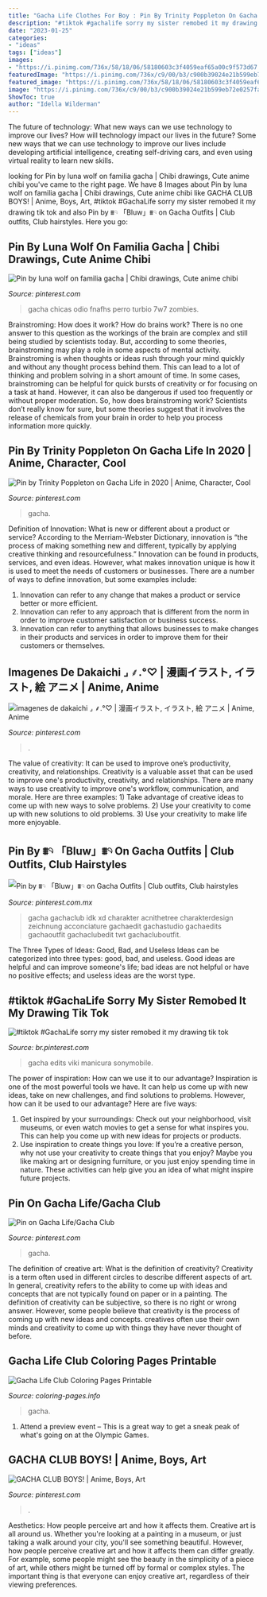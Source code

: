 ```yaml
---
title: "Gacha Life Clothes For Boy : Pin By Trinity Poppleton On Gacha Life In 2020"
description: "#tiktok #gachalife sorry my sister remobed it my drawing tik tok"
date: "2023-01-25"
categories:
- "ideas"
tags: ["ideas"]
images:
- "https://i.pinimg.com/736x/58/18/06/58180603c3f4059eaf65a00c9f573d67.jpg"
featuredImage: "https://i.pinimg.com/736x/c9/00/b3/c900b39024e21b599eb72e0257fa8032.jpg"
featured_image: "https://i.pinimg.com/736x/58/18/06/58180603c3f4059eaf65a00c9f573d67.jpg"
image: "https://i.pinimg.com/736x/c9/00/b3/c900b39024e21b599eb72e0257fa8032.jpg"
ShowToc: true
author: "Idella Wilderman"
---
```



The future of technology: What new ways can we use technology to improve our lives?
How will technology impact our lives in the future? Some new ways that we can use technology to improve our lives include developing artificial intelligence, creating self-driving cars, and even using virtual reality to learn new skills.

	

		
looking for Pin by luna wolf on familia gacha | Chibi drawings, Cute anime chibi you've came to the right page. We have 8 Images about Pin by luna wolf on familia gacha | Chibi drawings, Cute anime chibi like GACHA CLUB BOYS! | Anime, Boys, Art, #tiktok #GachaLife sorry my sister remobed it my drawing tik tok and also Pin by ⩩𓄹 「Bluw」⩩𓄹 on Gacha Outfits | Club outfits, Club hairstyles. Here you go:
		
    
## Pin By Luna Wolf On Familia Gacha | Chibi Drawings, Cute Anime Chibi

<img loading=lazy src="https://i.pinimg.com/736x/75/b5/07/75b507220fc49205cabd116346a75338.jpg" onerror="this.onerror=null;this.src='https://tse1.mm.bing.net/th?id=OIP.Qhwi7mwtJNZCwb0zcj7s2QHaLg&amp;pid=15.1';" alt="Pin by luna wolf on familia gacha | Chibi drawings, Cute anime chibi">

_Source: pinterest.com_

>gacha chicas odio fnafhs perro turbio 7w7 zombies. 

	

Brainstroming: How does it work?
How do brains work? There is no one answer to this question as the workings of the brain are complex and still being studied by scientists today. But, according to some theories, brainstroming may play a role in some aspects of mental activity. Brainstroming is when thoughts or ideas rush through your mind quickly and without any thought process behind them. This can lead to a lot of thinking and problem solving in a short amount of time. In some cases, brainstroming can be helpful for quick bursts of creativity or for focusing on a task at hand. However, it can also be dangerous if used too frequently or without proper moderation. So, how does brainstroming work? Scientists don’t really know for sure, but some theories suggest that it involves the release of chemicals from your brain in order to help you process information more quickly.

    
## Pin By Trinity Poppleton On Gacha Life In 2020 | Anime, Character, Cool

<img loading=lazy src="https://i.pinimg.com/736x/ee/75/ae/ee75aef8e31336860c1f6a3d293ceea6.jpg" onerror="this.onerror=null;this.src='https://tse2.mm.bing.net/th?id=OIP.M0KVRTsTXUcqgyGaxrip3AHaFj&amp;pid=15.1';" alt="Pin by Trinity Poppleton on Gacha Life in 2020 | Anime, Character, Cool">

_Source: pinterest.com_

>gacha. 

	

Definition of Innovation: What is new or different about a product or service?
According to the Merriam-Webster Dictionary, innovation is “the process of making something new and different, typically by applying creative thinking and resourcefulness.” Innovation can be found in products, services, and even ideas. However, what makes innovation unique is how it is used to meet the needs of customers or businesses. There are a number of ways to define innovation, but some examples include: 
1. Innovation can refer to any change that makes a product or service better or more efficient.
2. Innovation can refer to any approach that is different from the norm in order to improve customer satisfaction or business success.
3. Innovation can refer to anything that allows businesses to make changes in their products and services in order to improve them for their customers or themselves.

    
## Imagenes De Dakaichi ⌟ ⸙.°♡ | 漫画イラスト, イラスト, 絵 アニメ | Anime, Anime

<img loading=lazy src="https://i.pinimg.com/736x/30/da/f7/30daf72e36698f26988c1b64a63c5a4b.jpg" onerror="this.onerror=null;this.src='https://tse1.mm.bing.net/th?id=OIP.9VrSjKCIgv3nBf4tVhFjHQHaKW&amp;pid=15.1';" alt="imagenes de dakaichi ⌟ ⸙.°♡ | 漫画イラスト, イラスト, 絵 アニメ | Anime, Anime">

_Source: pinterest.com_

>. 

	

The value of creativity: It can be used to improve one’s productivity, creativity, and relationships.
Creativity is a valuable asset that can be used to improve one's productivity, creativity, and relationships. There are many ways to use creativity to improve one's workflow, communication, and morale. Here are three examples: 1) Take advantage of creative ideas to come up with new ways to solve problems. 2) Use your creativity to come up with new solutions to old problems. 3) Use your creativity to make life more enjoyable.

    
## Pin By ⩩𓄹 「Bluw」⩩𓄹 On Gacha Outfits | Club Outfits, Club Hairstyles

<img loading=lazy src="https://i.pinimg.com/736x/66/9e/a3/669ea3fb13219b68c296e03967a5cce8.jpg" onerror="this.onerror=null;this.src='https://tse1.mm.bing.net/th?id=OIP.Hj9IQwh_RdsajZSZ50mRQQHaHT&amp;pid=15.1';" alt="Pin by ⩩𓄹 「Bluw」⩩𓄹 on Gacha Outfits | Club outfits, Club hairstyles">

_Source: pinterest.com.mx_

>gacha gachaclub idk xd charakter acnithetree charakterdesign zeichnung acconciature gachaedit gachastudio gachaedits gachaoutfit gachaclubedit twt gachacluboutfit. 

	

The Three Types of Ideas: Good, Bad, and Useless
Ideas can be categorized into three types: good, bad, and useless. Good ideas are helpful and can improve someone's life; bad ideas are not helpful or have no positive effects; and useless ideas are the worst type.

    
## #tiktok #GachaLife Sorry My Sister Remobed It My Drawing Tik Tok

<img loading=lazy src="https://i.pinimg.com/736x/58/18/06/58180603c3f4059eaf65a00c9f573d67.jpg" onerror="this.onerror=null;this.src='https://tse1.mm.bing.net/th?id=OIP.6KZgTH7nQtWSIBREN_M-rwHaJ3&amp;pid=15.1';" alt="#tiktok #GachaLife sorry my sister remobed it my drawing tik tok">

_Source: br.pinterest.com_

>gacha edits viki manicura sonymobile. 

	

The power of inspiration: How can we use it to our advantage?
Inspiration is one of the most powerful tools we have. It can help us come up with new ideas, take on new challenges, and find solutions to problems. However, how can it be used to our advantage? Here are five ways: 
1) Get inspired by your surroundings: Check out your neighborhood, visit museums, or even watch movies to get a sense for what inspires you. This can help you come up with new ideas for projects or products. 
2) Use inspiration to create things you love: If you’re a creative person, why not use your creativity to create things that you enjoy? Maybe you like making art or designing furniture, or you just enjoy spending time in nature. These activities can help give you an idea of what might inspire future projects.

    
## Pin On Gacha Life/Gacha Club

<img loading=lazy src="https://i.pinimg.com/736x/c9/00/b3/c900b39024e21b599eb72e0257fa8032.jpg" onerror="this.onerror=null;this.src='https://tse3.mm.bing.net/th?id=OIP.gywKI8rQH0T5H7quVEvP7wHaLq&amp;pid=15.1';" alt="Pin on Gacha Life/Gacha Club">

_Source: pinterest.com_

>gacha. 

	

The definition of creative art: What is the definition of creativity?
Creativity is a term often used in different circles to describe different aspects of art. In general, creativity refers to the ability to come up with ideas and concepts that are not typically found on paper or in a painting. The definition of creativity can be subjective, so there is no right or wrong answer. However, some people believe that creativity is the process of coming up with new ideas and concepts. creatives often use their own minds and creativity to come up with things they have never thought of before.

    
## Gacha Life Club Coloring Pages Printable

<img loading=lazy src="https://coloring-pages.info/images/ccovers/1617041272gacha-life-club.jpg" onerror="this.onerror=null;this.src='https://tse4.mm.bing.net/th?id=OIP.pk6STAW0iyhqikAdIT7t8wHaMC&amp;pid=15.1';" alt="Gacha Life Club Coloring Pages Printable">

_Source: coloring-pages.info_

>gacha. 

	

1. Attend a preview event – This is a great way to get a sneak peak of what's going on at the Olympic Games.

    
## GACHA CLUB BOYS! | Anime, Boys, Art

<img loading=lazy src="https://i.pinimg.com/736x/0a/42/ae/0a42aef4a8ea26f166d583e9a12e5f56.jpg" onerror="this.onerror=null;this.src='https://tse4.mm.bing.net/th?id=OIP.wbFf41z7QI47yBJapF-u3gHaKC&amp;pid=15.1';" alt="GACHA CLUB BOYS! | Anime, Boys, Art">

_Source: pinterest.com_

>. 

	

Aesthetics: How people perceive art and how it affects them.
Creative art is all around us. Whether you're looking at a painting in a museum, or just taking a walk around your city, you'll see something beautiful. However, how people perceive creative art and how it affects them can differ greatly. For example, some people might see the beauty in the simplicity of a piece of art, while others might be turned off by formal or complex styles. The important thing is that everyone can enjoy creative art, regardless of their viewing preferences.

